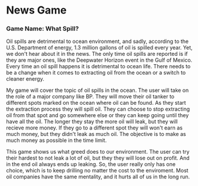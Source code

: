 # News Game
### Game Name: What Spill?
  Oil spills are detrimental to ocean environment, and sadly, according to the U.S. Department of energy, 1.3 million gallons of oil is spilled every year. Yet, we don't hear about it in the news. The only time oil spills are reported is if they are major ones, like the Deepwater Horizon event in the Gulf of Mexico. Every time an oil spill happens it is detrimental to ocean life. There needs to be a change when it comes to extracting oil from the ocean or a switch to cleaner energy.

  My game will cover the topic of oil spills in the ocean. The user will take on the role of a major company like BP. They will move their oil tanker to different spots marked on the ocean where oil can be found. As they start the extraction process they will spill oil. They can choose to stop extracting oil from that spot and go somewhere else or they can keep going until they have all the oil. The longer they stay the more oil will leak, but they will recieve more money. If they go to a different spot they will won't earn as much money, but they didn't leak as much oil. The objective is to make as much money as possible in the time limit.
  
  This game shows us what greed does to our environment. The user can try their hardest to not leak a lot of oil, but they they will lose out on profit. And in the end oil always ends up leaking. So, the user really only has one choice, which is to keep drilling no matter the cost to the enviroment. Most oil companies have the same mentality, and it hurts all of us in the long run.
